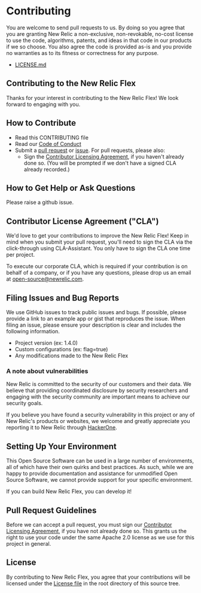 # Contributing

You are welcome to send pull requests to us.  By doing so you agree that you are
granting New Relic a non-exclusive, non-revokable, no-cost license to use the
code, algorithms, patents, and ideas in that code in our products if we so
choose.  You also agree the code is provided as-is and you provide no warranties
as to its fitness or correctness for any purpose.

* [LICENSE.md](LICENSE.md)

## Contributing to the New Relic Flex

Thanks for your interest in contributing to the New Relic Flex!
We look forward to engaging with you.

## How to Contribute

* Read this CONTRIBUTING file
* Read our [Code of Conduct](CODE_OF_CONDUCT.md)
* Submit a [pull request](#pull-request-guidelines) or
  [issue](#filing-issues-and-bug-reports). For pull requests, please also:
    - Sign the [Contributor Licensing Agreement](#contributor-license-agreement-cla),
    if you haven't already done so. (You will be prompted if we don't have a
    signed CLA already recorded.)

## How to Get Help or Ask Questions

Please raise a github issue.

## Contributor License Agreement ("CLA")

We'd love to get your contributions to improve the New Relic Flex!
Keep in mind when you submit your pull request, you'll need to sign the CLA via
the click-through using CLA-Assistant. You only have to sign the CLA one time
per project.

To execute our corporate CLA, which is required if your contribution is on
behalf of a company, or if you have any questions, please drop us an email at
open-source@newrelic.com.

## Filing Issues and Bug Reports

We use GitHub issues to track public issues and bugs. If possible, please
provide a link to an example app or gist that reproduces the issue. When filing
an issue, please ensure your description is clear and includes the following
information.

* Project version (ex: 1.4.0)
* Custom configurations (ex: flag=true)
* Any modifications made to the New Relic Flex

### A note about vulnerabilities

New Relic is committed to the security of our customers and their data. We
believe that providing coordinated disclosure by security researchers and
engaging with the security community are important means to achieve our security
goals.

If you believe you have found a security vulnerability in this project or any
of New Relic's products or websites, we welcome and greatly appreciate you
reporting it to New Relic through [HackerOne](https://hackerone.com/newrelic).

## Setting Up Your Environment

This Open Source Software can be used in a large number of environments, all of
which have their own quirks and best practices. As such, while we are happy to
provide documentation and assistance for unmodified Open Source Software, we
cannot provide support for your specific environment.

If you can build New Relic Flex, you can develop it!

## Pull Request Guidelines

Before we can accept a pull request, you must sign our
[Contributor Licensing Agreement](#contributor-license-agreement-cla), if you
have not already done so. This grants us the right to use your code under the
same Apache 2.0 license as we use for this project in general.

## License

By contributing to New Relic Flex, you agree that your contributions
will be licensed under the [License file](LICENSE.md) in the root directory of
this source tree.
